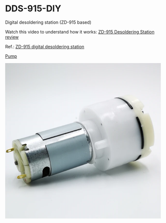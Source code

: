 # DDS-915-DIY
Digital desoldering station (ZD-915 based)

Watch this video to understand how it works: [ZD-915 Desoldering Station review](https://www.youtube.com/watch?v=_Ar05rKqoEI)

Ref.: [ZD-915 digital desoldering station](https://eleshop.eu/desolderingstation-zd-915.html)

[Pump](https://www.aliexpress.com/item/32821282878.html)

![img](https://raw.githubusercontent.com/rtek1000/DDS-915-DIY/main/Hardware/Doc/pump.png)
